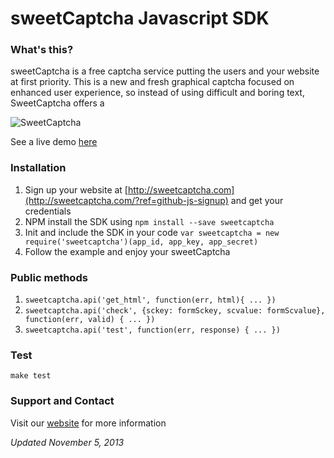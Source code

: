 # sweetCaptcha Javascript SDK

### What's this?

sweetCaptcha is a free captcha service putting the users and your website at first priority.
This is a new and fresh graphical captcha focused on enhanced user experience, so instead of using difficult and boring text, SweetCaptcha offers a 

![SweetCaptcha](https://s3.amazonaws.com/sweetcaptcha/sweetcaptcha-preview.png)

See a live demo [here](http://sweetcaptcha.com/?ref=github-js-demo)

### Installation

1. Sign up your website at [http://sweetcaptcha.com](http://sweetcaptcha.com/?ref=github-js-signup) and get your credentials
2. NPM install the SDK using `npm install --save sweetcaptcha`
3. Init and include the SDK in your code `var sweetcaptcha = new require('sweetcaptcha')(app_id, app_key, app_secret)`
4. Follow the example and enjoy your sweetCaptcha

### Public methods

1. `sweetcaptcha.api('get_html', function(err, html){ ... })`
2. `sweetcaptcha.api('check', {sckey: formSckey, scvalue: formScvalue}, function(err, valid) { ... })`
3. `sweetcaptcha.api('test', function(err, response) { ... })`

### Test

`make test`

### Support and Contact

Visit our [website](http://sweetcaptcha.com/?ref=github-js-support) for more information

*Updated November 5, 2013*